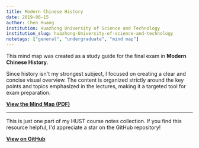 ```yaml
---
title: Modern Chinese History
date: 2019-06-15
author: Chen Huang
institution: Huazhong University of Science and Technology
institution_slug: huazhong-University-of-science-and-technology
notetags: ["general", "undergraduate", "mind map"]
---
```


This mind map was created as a study guide for the final exam in **Modern Chinese History**.

Since history isn't my strongest subject, I focused on creating a clear and concise visual overview. The content is organized strictly around the key points and topics emphasized in the lectures, making it a targeted tool for exam preparation.

[**View the Mind Map (PDF)**](/notes/modern-chinese-history/pdf/modern-chinese-history-mindmap.pdf)

---

This is just one part of my HUST course notes collection. If you find this resource helpful, I'd appreciate a star on the GitHub repository!

[**View on GitHub**](https://github.com/chenx820/HUST-course-notes)
